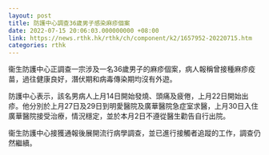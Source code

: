 ```yaml
---
layout: post
title: 防護中心調查36歲男子感染麻疹個案
date: 2022-07-15 20:06:03.000000000 +08:00
link: https://news.rthk.hk/rthk/ch/component/k2/1657952-20220715.htm
categories: rthk
---
```


衞生防護中心正調查一宗涉及一名36歲男子的麻疹個案，病人報稱曾接種麻疹疫苗，過往健康良好，潛伏期和病毒傳染期均沒有外遊。

防護中心表示，該名男病人上月14日開始發燒、頭痛及疲倦，上月22日開始出疹。他分別於上月27日及29日到明愛醫院及廣華醫院急症室求醫，上月30日入住廣華醫院接受治療，情況穩定，並於本月2日不遵從醫生勸告自行出院。

衞生防護中心接獲通報後展開流行病學調查，並已進行接觸者追蹤的工作，調查仍然繼續。
